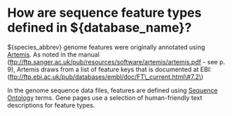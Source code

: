 # How are sequence feature types defined in ${database_name}?
<!-- pombase_categories: Finding data,Genome statistics and lists -->

${species_abbrev} genome features were originally annotated using
[Artemis](http://www.sanger.ac.uk/science/tools/artemis). As noted
in the manual
(ftp://ftp.sanger.ac.uk/pub/resources/software/artemis/artemis.pdf - see
p. 9), Artemis draws from a list of feature keys that is documented at
EBI: (<ftp://ftp.ebi.ac.uk/pub/databases/embl/doc/FT\_current.html\#7.2\>)

In the genome sequence data files, features are defined using
[Sequence Ontology](http://sequenceontology.org/) terms. Gene pages
use a selection of human-friendly text descriptions for feature types.

